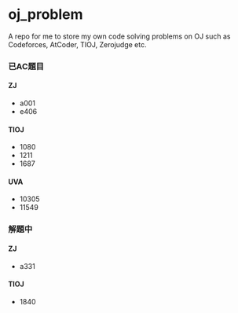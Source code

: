 # oj_problem
A repo for me to store my own code solving problems on OJ such as Codeforces, AtCoder, TIOJ, Zerojudge etc. 

### 已AC題目

#### ZJ

- a001
- e406

#### TIOJ

- 1080
- 1211
- 1687

#### UVA

- 10305
- 11549

### 解題中

#### ZJ

- a331

#### TIOJ

- 1840
